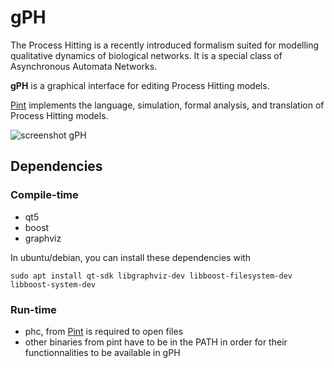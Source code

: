 # gPH
The Process Hitting is a recently introduced formalism suited for modelling qualitative dynamics of biological networks. It is a special class of Asynchronous Automata Networks.

**gPH** is a graphical interface for editing Process Hitting models.

[Pint](https://github.com/pauleve/pint/) implements the language, simulation, formal analysis, and translation of Process Hitting models.

![screenshot gPH](http://les-champions.github.io/gPH/images/gPH-screenshot-metazoan.png)

## Dependencies
### Compile-time
 * qt5
 * boost
 * graphviz

In ubuntu/debian, you can install these dependencies with
```
sudo apt install qt-sdk libgraphviz-dev libboost-filesystem-dev libboost-system-dev
```

### Run-time
 * phc, from [Pint](https://github.com/pauleve/pint/) is required to open files
 * other binaries from pint have to be in the PATH in order for their functionnalities to be available in gPH
